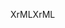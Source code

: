 <span data-ttu-id="59b34-101">XrML</span><span class="sxs-lookup"><span data-stu-id="59b34-101">XrML</span></span>